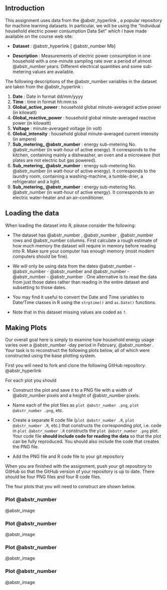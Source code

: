 ## Introduction

This assignment uses data from the @abstr_hyperlink , a popular repository for machine learning datasets. In particular, we will be using the "Individual household electric power consumption Data Set" which I have made available on the course web site:

  * **Dataset** : @abstr_hyperlink [ @abstr_number Mb]

  * **Description** : Measurements of electric power consumption in one household with a one-minute sampling rate over a period of almost @abstr_number years. Different electrical quantities and some sub-metering values are available.




The following descriptions of the @abstr_number variables in the dataset are taken from the @abstr_hyperlink :

  1. **Date** : Date in format dd/mm/yyyy 
  2. **Time** : time in format hh:mm:ss 
  3. **Global_active_power** : household global minute-averaged active power (in kilowatt) 
  4. **Global_reactive_power** : household global minute-averaged reactive power (in kilowatt) 
  5. **Voltage** : minute-averaged voltage (in volt) 
  6. **Global_intensity** : household global minute-averaged current intensity (in ampere) 
  7. **Sub_metering_ @abstr_number** : energy sub-metering No. @abstr_number (in watt-hour of active energy). It corresponds to the kitchen, containing mainly a dishwasher, an oven and a microwave (hot plates are not electric but gas powered). 
  8. **Sub_metering_ @abstr_number** : energy sub-metering No. @abstr_number (in watt-hour of active energy). It corresponds to the laundry room, containing a washing-machine, a tumble-drier, a refrigerator and a light. 
  9. **Sub_metering_ @abstr_number** : energy sub-metering No. @abstr_number (in watt-hour of active energy). It corresponds to an electric water-heater and an air-conditioner.



## Loading the data

When loading the dataset into R, please consider the following:

  * The dataset has @abstr_number , @abstr_number , @abstr_number rows and @abstr_number columns. First calculate a rough estimate of how much memory the dataset will require in memory before reading into R. Make sure your computer has enough memory (most modern computers should be fine).

  * We will only be using data from the dates @abstr_number - @abstr_number - @abstr_number and @abstr_number - @abstr_number - @abstr_number . One alternative is to read the data from just those dates rather than reading in the entire dataset and subsetting to those dates.

  * You may find it useful to convert the Date and Time variables to Date/Time classes in R using the `strptime()` and `as.Date()` functions.

  * Note that in this dataset missing values are coded as `?`.




## Making Plots

Our overall goal here is simply to examine how household energy usage varies over a @abstr_number -day period in February, @abstr_number . Your task is to reconstruct the following plots below, all of which were constructed using the base plotting system.

First you will need to fork and clone the following GitHub repository: @abstr_hyperlink 

For each plot you should

  * Construct the plot and save it to a PNG file with a width of @abstr_number pixels and a height of @abstr_number pixels.

  * Name each of the plot files as `plot @abstr_number .png`, `plot @abstr_number .png`, etc.

  * Create a separate R code file (`plot @abstr_number .R`, `plot @abstr_number .R`, etc.) that constructs the corresponding plot, i.e. code in `plot @abstr_number .R` constructs the `plot @abstr_number .png` plot. Your code file **should include code for reading the data** so that the plot can be fully reproduced. You should also include the code that creates the PNG file.

  * Add the PNG file and R code file to your git repository




When you are finished with the assignment, push your git repository to GitHub so that the GitHub version of your repository is up to date. There should be four PNG files and four R code files.

The four plots that you will need to construct are shown below. 

### Plot @abstr_number

@abstr_image 

### Plot @abstr_number

@abstr_image 

### Plot @abstr_number

@abstr_image 

### Plot @abstr_number

@abstr_image 
